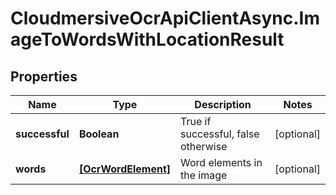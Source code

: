 # CloudmersiveOcrApiClientAsync.ImageToWordsWithLocationResult

## Properties
Name | Type | Description | Notes
------------ | ------------- | ------------- | -------------
**successful** | **Boolean** | True if successful, false otherwise | [optional] 
**words** | [**[OcrWordElement]**](OcrWordElement.md) | Word elements in the image | [optional] 


